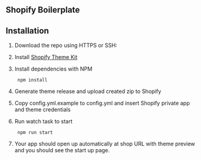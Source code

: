 ## Shopify Boilerplate

## Installation

1. Download the repo using HTTPS or SSH:
2. Install [Shopify Theme Kit](https://shopify.github.io/themekit/)
3. Install dependencies with NPM

        npm install

4. Generate theme release and upload created zip to Shopify
5. Copy config.yml.example to config.yml and insert Shopify private app and theme credentials
6. Run watch task to start

        npm run start

4. Your app should open up automatically at shop URL with theme preview and you should see the start up page.
